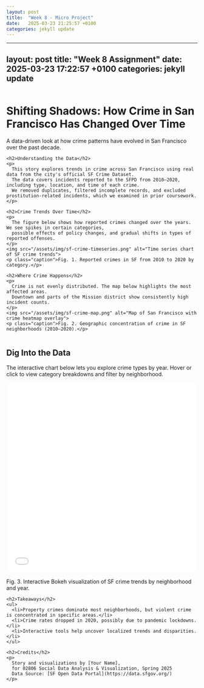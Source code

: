 ```yaml
---
layout: post
title:  "Week 8 - Micro Project"
date:   2025-03-23 21:25:57 +0100
categories: jekyll update
---
```

---
layout: post
title:  "Week 8 Assignment"
date:   2025-03-23 17:22:57 +0100
categories: jekyll update
---
<div class="magazine-layout">
  <div class="column left">
    <h1>Shifting Shadows: How Crime in San Francisco Has Changed Over Time</h1>
    <p class="lede">
      A data-driven look at how crime patterns have evolved in San Francisco over the past decade.
    </p>

    <h2>Understanding the Data</h2>
    <p>
      This story explores trends in crime across San Francisco using real data from the city's official SF Crime Dataset. 
      The data covers incidents reported to the SFPD from 2010–2020, including type, location, and time of each crime. 
      We removed duplicates, filtered incomplete records, and excluded prostitution-related incidents, which we examined in prior coursework.
    </p>

    <h2>Crime Trends Over Time</h2>
    <p>
      The figure below shows how reported crimes changed over the years. We see spikes in certain categories, 
      possible effects of policy changes, and gradual shifts in types of reported offenses.
    </p>
    <img src="/assets/img/sf-crime-timeseries.png" alt="Time series chart of SF crime trends">
    <p class="caption">Fig. 1. Reported crimes in SF from 2010 to 2020 by category.</p>

    <h2>Where Crime Happens</h2>
    <p>
      Crime is not evenly distributed. The map below highlights the most affected areas. 
      Downtown and parts of the Mission district show consistently high incident counts.
    </p>
    <img src="/assets/img/sf-crime-map.png" alt="Map of San Francisco with crime heatmap overlay">
    <p class="caption">Fig. 2. Geographic concentration of crime in SF neighborhoods (2010–2020).</p>
  </div>

  <div class="column right">
    <h2>Dig Into the Data</h2>
    <p>
      The interactive chart below lets you explore crime types by year. 
      Hover or click to view category breakdowns and filter by neighborhood.
    </p>
    <iframe src="/assets/bokeh/sf-crime-interactive.html" width="100%" height="500" frameborder="0"></iframe>
    <p class="caption">Fig. 3. Interactive Bokeh visualization of SF crime trends by neighborhood and year.</p>

    <h2>Takeaways</h2>
    <ul>
      <li>Property crimes dominate most neighborhoods, but violent crime is concentrated in specific areas.</li>
      <li>Crime rates dropped in 2020, possibly due to pandemic lockdowns.</li>
      <li>Interactive tools help uncover localized trends and disparities.</li>
    </ul>

    <h2>Credits</h2>
    <p>
      Story and visualizations by [Your Name],  
      for 02806 Social Data Analysis & Visualization, Spring 2025  
      Data Source: [SF Open Data Portal](https://data.sfgov.org/)
    </p>
  </div>
</div>
